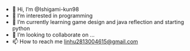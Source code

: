 - 👋 Hi, I’m @Ishigami-kun98
- 👀 I’m interested in programming
- 🌱 I’m currently learning game design and java reflection and starting python
- 💞️ I’m looking to collaborate on ...
- 📫 How to reach me linhu2813004615@gmail.com

<!---
Ishigami-kun98/Ishigami-kun98 is a ✨ special ✨ repository because its `README.md` (this file) appears on your GitHub profile.
You can click the Preview link to take a look at your changes.
--->
